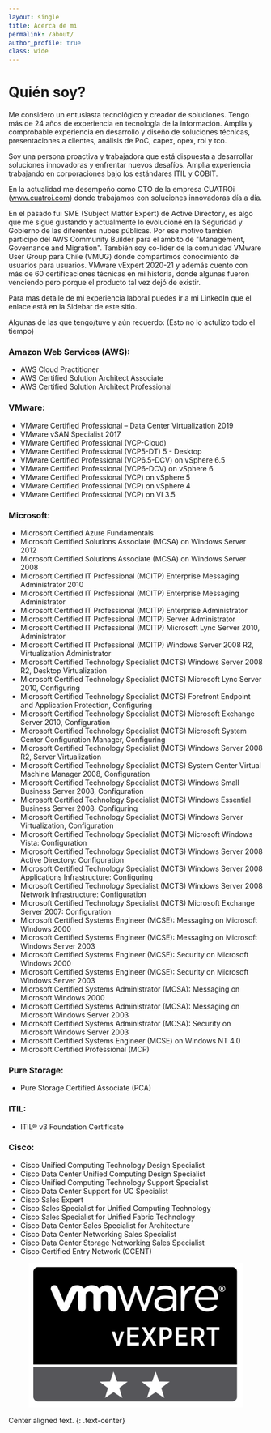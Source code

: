 ```yaml
---
layout: single
title: Acerca de mi
permalink: /about/
author_profile: true
class: wide
---
```


# Quién soy?

Me considero un entusiasta tecnológico y creador de soluciones. Tengo más de 24 años de experiencia en tecnología de la información. Amplia y comprobable experiencia en desarrollo y diseño de soluciones técnicas, presentaciones a clientes, análisis de PoC, capex, opex, roi y tco. 

Soy una persona proactiva y trabajadora que está dispuesta a desarrollar soluciones innovadoras y enfrentar nuevos desafíos. Amplia experiencia trabajando en corporaciones bajo los estándares ITIL y COBIT.

En la actualidad me desempeño como CTO de la empresa CUATROi (www.cuatroi.com) donde trabajamos con soluciones innovadoras día a día.

En el pasado fui SME (Subject Matter Expert) de Active Directory, es algo que me sigue gustando y actualmente lo evolucioné en la Seguridad y Gobierno de las diferentes nubes públicas. Por ese motivo tambien participo del AWS Community Builder para el ámbito de "Management, Governance and Migration".
También soy co-líder de la comunidad VMware User Group para Chile (VMUG) donde compartimos conocimiento de usuarios para usuarios.
VMware vExpert 2020-21 y además cuento con más de 60 certificaciones técnicas en mi historia, donde algunas fueron venciendo pero porque el producto tal vez dejó de existir.

Para mas detalle de mi experiencia laboral puedes ir a mi LinkedIn que el enlace está en la Sidebar de este sitio.

Algunas de las que tengo/tuve y aún recuerdo: (Esto no lo actulizo todo el tiempo)

### Amazon Web Services (AWS):
- AWS Cloud Practitioner
- AWS Certified Solution Architect Associate
- AWS Certified Solution Architect Professional

### VMware:
- VMware Certified Professional – Data Center Virtualization 2019
- VMware vSAN Specialist 2017
- VMware Certified Professional (VCP-Cloud)
- VMware Certified Professional (VCP5-DT) 5 - Desktop 
- VMware Certified Professional (VCP6.5-DCV) on vSphere 6.5
- VMware Certified Professional (VCP6-DCV) on vSphere 6
- VMware Certified Professional (VCP) on vSphere 5 
- VMware Certified Professional (VCP) on vSphere 4 
- VMware Certified Professional (VCP) on VI 3.5 

### Microsoft:
- Microsoft Certified Azure Fundamentals 
- Microsoft Certified Solutions Associate (MCSA) on Windows Server 2012 
- Microsoft Certified Solutions Associate (MCSA) on Windows Server 2008 
- Microsoft Certified IT Professional (MCITP) Enterprise Messaging Administrator 2010 
- Microsoft Certified IT Professional (MCITP) Enterprise Messaging Administrator 
- Microsoft Certified IT Professional (MCITP) Enterprise Administrator
- Microsoft Certified IT Professional (MCITP) Server Administrator 
- Microsoft Certified IT Professional (MCITP) Microsoft Lync Server 2010, Administrator 
- Microsoft Certified IT Professional (MCITP) Windows Server 2008 R2, Virtualization Administrator 
- Microsoft Certified Technology Specialist (MCTS) Windows Server 2008 R2, Desktop Virtualization 
- Microsoft Certified Technology Specialist (MCTS) Microsoft Lync Server 2010, Configuring 
- Microsoft Certified Technology Specialist (MCTS) Forefront Endpoint and Application Protection, Configuring
- Microsoft Certified Technology Specialist (MCTS) Microsoft Exchange Server 2010, Configuration
- Microsoft Certified Technology Specialist (MCTS) Microsoft System Center Configuration Manager, Configuring 
- Microsoft Certified Technology Specialist (MCTS) Windows Server 2008 R2, Server Virtualization
- Microsoft Certified Technology Specialist (MCTS) System Center Virtual Machine Manager 2008, Configuration
- Microsoft Certified Technology Specialist (MCTS) Windows Small Business Server 2008, Configuration 
- Microsoft Certified Technology Specialist (MCTS) Windows Essential Business Server 2008, Configuring 
- Microsoft Certified Technology Specialist (MCTS) Windows Server Virtualization, Configuration 
- Microsoft Certified Technology Specialist (MCTS) Microsoft Windows Vista: Configuration 
- Microsoft Certified Technology Specialist (MCTS) Windows Server 2008 Active Directory: Configuration 
- Microsoft Certified Technology Specialist (MCTS) Windows Server 2008 Applications Infrastructure: Configuring 
- Microsoft Certified Technology Specialist (MCTS) Windows Server 2008 Network Infrastructure: Configuration 
- Microsoft Certified Technology Specialist (MCTS) Microsoft Exchange Server 2007: Configuration 
- Microsoft Certified Systems Engineer (MCSE): Messaging on Microsoft Windows 2000 
- Microsoft Certified Systems Engineer (MCSE): Messaging on Microsoft Windows Server 2003 
- Microsoft Certified Systems Engineer (MCSE): Security on Microsoft Windows 2000 
- Microsoft Certified Systems Engineer (MCSE): Security on Microsoft Windows Server 2003 
- Microsoft Certified Systems Administrator (MCSA): Messaging on Microsoft Windows 2000 
- Microsoft Certified Systems Administrator (MCSA): Messaging on Microsoft Windows Server 2003 
- Microsoft Certified Systems Administrator (MCSA): Security on Microsoft Windows Server 2003 
- Microsoft Certified Systems Engineer (MCSE) on Windows NT 4.0
- Microsoft Certified Professional (MCP) 

### Pure Storage:
- Pure Storage Certified Associate (PCA)

### ITIL:
- ITIL® v3 Foundation Certificate

### Cisco:
- Cisco Unified Computing Technology Design Specialist 
- Cisco Data Center Unified Computing Design Specialist 
- Cisco Unified Computing Technology Support Specialist 
- Cisco Data Center Support for UC Specialist 
- Cisco Sales Expert 
- Cisco Sales Specialist for Unified Computing Technology 
- Cisco Sales Specialist for Unified Fabric Technology 
- Cisco Data Center Sales Specialist for Architecture 
- Cisco Data Center Networking Sales Specialist 
- Cisco Data Center Storage Networking Sales Specialist 
- Cisco Certified Entry Network (CCENT)



<figure>
  <img src="/assets/images/stars.png" alt="vExpert Logo">
</figure>

Center aligned text.
{: .text-center}

